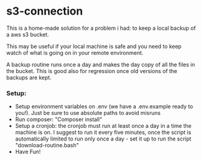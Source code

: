 # s3-connection

<p>
This is a home-made solution for a problem i had: to keep a local backup of a aws s3 bucket.
</p>
<p>
This may be useful if your local machine is safe and you need to keep watch of what is going on in your remote environment.
</p>
<p>
A backup routine runs once a day and makes the day copy of all the files in the bucket. This is good also for regression once old versions of the backups are kept.
</p>

<h3>Setup:</h3>

<ul>
<li>Setup environment variables on .env (we have a .env.example ready to you!). Just be sure to use absolute paths to avoid misruns</li>
<li>Run composer: "Composer install"</li>
<li>Setup a cronjob: the cronjob must run at least once a day in a time the machine is on. I suggest to run it every five minutes, once the script is automatically limited to run only once a day - set it up to run the script "download-routine.bash"</li>
<li>Have Fun!</li>
</ul>

